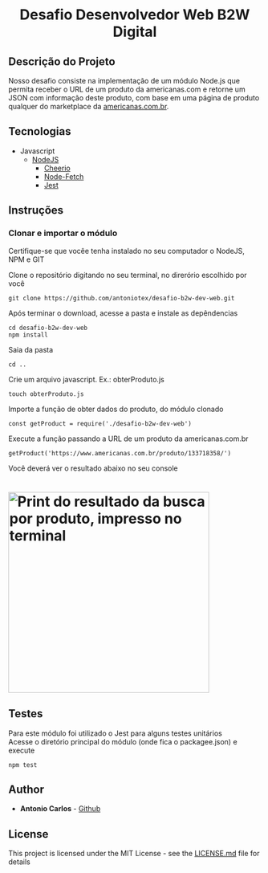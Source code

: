 <h1 align='center'>Desafio Desenvolvedor Web B2W Digital</h1>

## Descrição do Projeto
Nosso desafio consiste na implementação de um módulo Node.js que permita receber o URL de um produto da americanas.com e retorne um JSON com informação deste produto, com base em uma página de produto qualquer do marketplace da [americanas.com.br](https://www.americanas.com.br/).

## Tecnologias
+ Javascript
    + [NodeJS](https://reactjs.org/)
        + [Cheerio](https://cheerio.js.org/)
        + [Node-Fetch](https://github.com/bitinn/node-fetch)
        + [Jest](https://jestjs.io/)


## Instruções
### Clonar e importar o módulo
Certifique-se que vocêe tenha instalado no seu computador o NodeJS, NPM e GIT

Clone o repositório digitando no seu terminal, no direrório escolhido por você
```
git clone https://github.com/antoniotex/desafio-b2w-dev-web.git
```

Após terminar o download, acesse a pasta e instale as depêndencias
```
cd desafio-b2w-dev-web
npm install
```

Saia da pasta
```
cd ..
```
Crie um arquivo javascript. Ex.: obterProduto.js
```
touch obterProduto.js
```
Importe a função de obter dados do produto, do módulo clonado
```
const getProduct = require('./desafio-b2w-dev-web')
```
Execute a função passando a URL de um produto da americanas.com.br
```
getProduct('https://www.americanas.com.br/produto/133718358/')
```
Você deverá ver o resultado abaixo no seu console
<br>
<h1><a href="https://i.ibb.co/pnm262d/Screenshot-6.jpg"><img src="https://i.ibb.co/pnm262d/Screenshot-6.jpg" alt="Print do resultado da busca por produto, impresso no terminal" width="400"></a></h1>

## Testes

Para este módulo foi utilizado o Jest para alguns testes unitários
<br>
Acesse o diretório principal do módulo (onde fica o packagee.json) e execute
```
npm test
```
## Author

* **Antonio Carlos** - [Github](https://github.com/antoniotex)

## License

This project is licensed under the MIT License - see the [LICENSE.md](LICENSE.md) file for details
